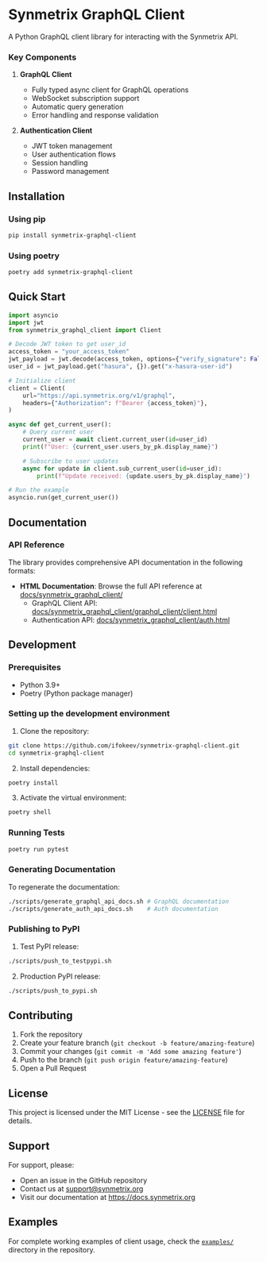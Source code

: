 # Synmetrix GraphQL Client

A Python GraphQL client library for interacting with the Synmetrix API.

### Key Components

1. **GraphQL Client**
   - Fully typed async client for GraphQL operations
   - WebSocket subscription support
   - Automatic query generation
   - Error handling and response validation

2. **Authentication Client**
   - JWT token management
   - User authentication flows
   - Session handling
   - Password management

## Installation

### Using pip

```bash
pip install synmetrix-graphql-client
```

### Using poetry

```bash
poetry add synmetrix-graphql-client
```

## Quick Start

```python
import asyncio
import jwt
from synmetrix_graphql_client import Client

# Decode JWT token to get user_id
access_token = "your_access_token"
jwt_payload = jwt.decode(access_token, options={"verify_signature": False})
user_id = jwt_payload.get("hasura", {}).get("x-hasura-user-id")

# Initialize client
client = Client(
    url="https://api.synmetrix.org/v1/graphql",
    headers={"Authorization": f"Bearer {access_token}"},
)

async def get_current_user():
    # Query current user
    current_user = await client.current_user(id=user_id)
    print(f"User: {current_user.users_by_pk.display_name}")

    # Subscribe to user updates
    async for update in client.sub_current_user(id=user_id):
        print(f"Update received: {update.users_by_pk.display_name}")

# Run the example
asyncio.run(get_current_user())
```

## Documentation

### API Reference

The library provides comprehensive API documentation in the following formats:

- **HTML Documentation**: Browse the full API reference at [docs/synmetrix_graphql_client/](docs/synmetrix_graphql_client/)
  - GraphQL Client API: [docs/synmetrix_graphql_client/graphql_client/client.html](docs/synmetrix_graphql_client/graphql_client/client.html)
  - Authentication API: [docs/synmetrix_graphql_client/auth.html](docs/synmetrix_graphql_client/auth.html)

## Development

### Prerequisites

- Python 3.9+
- Poetry (Python package manager)

### Setting up the development environment

1. Clone the repository:
```bash
git clone https://github.com/ifokeev/synmetrix-graphql-client.git
cd synmetrix-graphql-client
```

2. Install dependencies:
```bash
poetry install
```

3. Activate the virtual environment:
```bash
poetry shell
```

### Running Tests

```bash
poetry run pytest
```

### Generating Documentation

To regenerate the documentation:

```bash
./scripts/generate_graphql_api_docs.sh # GraphQL documentation
./scripts/generate_auth_api_docs.sh    # Auth documentation
```

### Publishing to PyPI

1. Test PyPI release:
```bash
./scripts/push_to_testpypi.sh
```

2. Production PyPI release:
```bash
./scripts/push_to_pypi.sh
```

## Contributing

1. Fork the repository
2. Create your feature branch (`git checkout -b feature/amazing-feature`)
3. Commit your changes (`git commit -m 'Add some amazing feature'`)
4. Push to the branch (`git push origin feature/amazing-feature`)
5. Open a Pull Request

## License

This project is licensed under the MIT License - see the [LICENSE](LICENSE) file for details.

## Support

For support, please:
- Open an issue in the GitHub repository
- Contact us at support@synmetrix.org
- Visit our documentation at https://docs.synmetrix.org

## Examples

For complete working examples of client usage, check the [`examples/`](examples/) directory in the repository.
